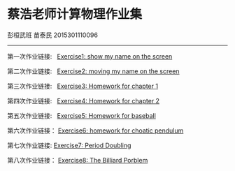 # 蔡浩老师计算物理作业集
彭桓武班    苗泰民   2015301110096

------

第一次作业链接:   [Exercise1: show my name on the screen](https://github.com/WHUMTM/computationalphysics_N2015301110096/blob/master/Exercise_01/Exercise_01.py)

第二次作业链接:    [Exercise2: moving my name on the screen](https://github.com/WHUMTM/computationalphysics_N2015301110096/blob/master/Exercise_02/Exercise_02.md)

第三次作业链接:   [Exercise3: Homework for chapter 1](https://github.com/WHUMTM/computationalphysics_N2015301110096/blob/master/Exercise_03/readme.md)

第四次作业链接:   [Exercise4: Homework for chapter 2](https://github.com/WHUMTM/computationalphysics_N2015301110096/blob/master/Exercise_04/readme.md)

第五次作业链接:   [Exercise5: Homework for baseball](https://www.zybuluo.com/TimMu/note/920445)

第六次作业链接： [Exercise6: homework for choatic pendulum](https://www.zybuluo.com/TimMu/note/930608)

第七次作业链接:  [Exercise7: Period Doubling](https://www.zybuluo.com/TimMu/note/937024)

第八次作业链接： [Exercise8: The Billiard Porblem]()

